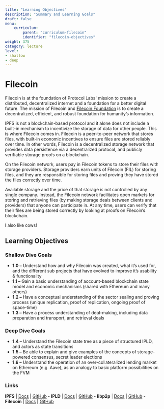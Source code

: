 ```yaml
---
title: "Learning Objectives"
description: "Summary and Learning Goals"
draft: false
menu:
    curriculum:
        parent: "curriculum-filecoin"
        identifier: "filecoin-objectives"
weight: 375
category: lecture
level:
- shallow
- deep
---
```


# Filecoin

Filecoin is at the foundation of Protocol Labs' mission to create a distributed, decentralized internet and a foundation for a better digital future. The mission of Filecoin and [Filecoin Foundation](https://fil.org/) is to create a decentralized, efficient, and robust foundation for humanity’s information.

IPFS is not a blockchain-based protocol and it alone does not include a built-in mechanism to incentivize the storage of data for other people. This is where Filecoin comes in. Filecoin is a peer-to-peer network that stores files, with built-in economic incentives to ensure files are stored reliably over time. In other words, Filecoin is a decentralized storage network that provides data persistence via a decentralized protocol, and publicly verifiable storage proofs on a blockchain.

On the Filecoin network, users pay in Filecoin tokens to store their files with storage providers. Storage providers earn units of Filecoin (FIL) for storing files, and they are responsible for storing files and proving they have stored the files correctly over time.

Available storage and the price of that storage is not controlled by any single company. Instead, the Filecoin network facilitates open markets for storing and retrieving files (by making storage deals between clients and providers) that anyone can participate in. At any time, users can verify that their files are being stored correctly by looking at proofs on Filecoin’s blockchain.

I also like cows!



## Learning Objectives

### Shallow Dive Goals
* **1.0 –** Understand how and why Filecoin was created, what it’s used for, and the different sub projects that have evolved to improve it’s usability & functionality
* **1.1 –**  Gain a basic understanding of account-based blockchain state model and economic mechanisms (shared with Ethereum and many others)
* **1.2 –** Have a conceptual understanding of the sector sealing and proving process (unique replication, proof of replication, ongoing proof of space-time)
* **1.3 –** Have a process understanding of deal-making, including data preparation and transport, and retrieval deals

### Deep Dive Goals
* **1.4 –** Understand the Filecoin state tree as a piece of structured IPLD, and actors as state transitions
* **1.5 –** Be able to explain and give examples of the concepts of storage-powered consensus, secret leader elections
* **1.6 –** Understand the operation of an over-collateralized lending market on Ethereum (e.g. Aave), as an analogy to basic platform possibilities on the FVM


### Links

**IPFS** | [Docs](https://docs.ipfs.io) | [GitHub](https://github.com/ipfs) - **IPLD** | [Docs](https://ipld.io/docs/) | [GitHub](https://github.com/ipld) - **libp2p** | [Docs](https://docs.libp2p.io) | [GitHub](https://github.com/libp2p) - **Filecoin** | [Docs](https://docs.filecoin.io) | [GitHub](https://github.com/filecoin-project)
